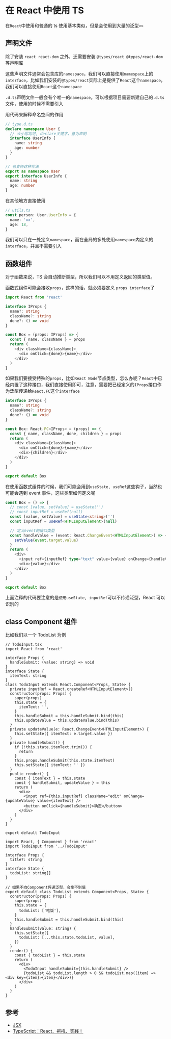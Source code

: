 # 在 React 中使用 TS

在`React`中使用和普通的 ts 使用基本类似，但是会使用到大量的泛型`<>`

## 声明文件

除了安装 `react react-dom` 之外，还需要安装 `@types/react @types/react-dom` 等声明库

这些声明文件通常会包含库的`namespace`，我们可以直接使用`namespace`上的`interface`，比如我们安装的`@types/react`实际上是提供了`React`这个`namespace`，我们可以直接使用`React`这个`namespace`

`.d.ts`声明文件一般会有个唯一的`namespace`。可以根据项目需要新建自己的`.d.ts`文件，使用的时候不需要引入

用代码来解释命名空间的作用

```ts
// type.d.ts
declare namespace User {
  // 大小写均可, declare关键字，意为声明
  interface UserInfo {
    name: string
    age: number
  }
}

// 也支持这种写法
export as namespace User
export interface UserInfo {
  name: string
  age: number
}
```

在其他地方直接使用

```ts
// utils.ts
const person: User.UserInfo = {
  name: 'xx',
  age: 18,
}
```

我们可以只在一处定义`namespace`，而在全局的多处使用`namespace`内定义的`interface`，并且不需要引入

## 函数组件

对于函数来说，TS 会自动推断类型，所以我们可以不用定义返回的类型值。

函数式组件可能会接收`props`，这样的话，就必须要定义 `props interface`了

```ts
import React from 'react'

interface IProps {
  name?: string
  className?: string
  done?: () => void
}

const Box = (props: IProps) => {
  const { name, className } = props
  return (
    <div className={className}>
      <div onClick={done}>{name}</div>
    </div>
  )
}
```

如果我们要接受特殊的`props`，比如`React Node`节点类型，怎么办呢？`React`中已经内置了这种接口，我们直接使用即可，注意，需要把已经定义的`IProps`接口作为泛型传递给`React.FC`这个`interface`

```ts
interface IProps {
  name?: string
  className?: string
  done?: () => void
}

const Box: React.FC<IProps> = (props) => {
  const { name, className, done, children } = props
  return (
    <div className={className}>
      <div onClick={done}>{name}</div>
      <div>{children}</div>
    </div>
  )
}

export default Box
```

在使用函数式组件的时候，我们可能会用到`useState, useRef`这些钩子，当然也可能会遇到 event 事件，这些类型如何定义呢

```ts
const Box = () => {
  // const [value, setValue] = useState('')
  // const inputRef = useRef(null)
  const [value, setValue] = useState<string>('')
  const inputRef = useRef<HTMLInputElement>(null)

  // 定义event的接口类型
  const handleValue = (event: React.ChangeEvent<HTMLInputElement>) => {
    setValue(event.target.value)
  }
  return (
    <div>
      <input ref={inputRef} type="text" value={value} onChange={handleValue} />
      <div>{value}</div>
    </div>
  )
}

export default Box
```

上面注释的代码要注意的是`使用useState, inputRef`可以不传递泛型，React 可以识别的

<!-- 事件的类型如何定义接口呢？比如input事件的event，我们可以直接使用React内置的接口，比如

```js
const handleValue = (event: React.ChangeEvent<HTMLInputElement>) => {
  console.log(event.target.value)
}
``` -->

## class Component 组件

比如我们以一个 TodoList 为例

```tsx
// TodoInput.tsx
import React from 'react'

interface Props {
  handleSubmit: (value: string) => void
}
interface State {
  itemText: string
}
class TodoInput extends React.Component<Props, State> {
  private inputRef = React.createRef<HTMLInputElement>()
  constructor(props: Props) {
    super(props)
    this.state = {
      itemText: '',
    }
    this.handleSubmit = this.handleSubmit.bind(this)
    this.updateValue = this.updateValue.bind(this)
  }
  private updateValue(e: React.ChangeEvent<HTMLInputElement>) {
    this.setState({ itemText: e.target.value })
  }
  private handleSubmit() {
    if (!this.state.itemText.trim()) {
      return
    }
    this.props.handleSubmit(this.state.itemText)
    this.setState({ itemText: '' })
  }
  public render() {
    const { itemText } = this.state
    const { handleSubmit, updateValue } = this
    return (
      <div>
        <input ref={this.inputRef} className="edit" onChange={updateValue} value={itemText} />
        <button onClick={handleSubmit}>确定</button>
      </div>
    )
  }
}

export default TodoInput
```

```tsx
import React, { Component } from 'react'
import TodoInput from '../TodoInput'

interface Props {
  title?: string
}
interface State {
  todoList: string[]
}

// 如果不向Component传递泛型，会拿不到值
export default class TodoList extends Component<Props, State> {
  constructor(props: Props) {
    super(props)
    this.state = {
      todoList: ['吃饭'],
    }
    this.handleSubmit = this.handleSubmit.bind(this)
  }
  handleSubmit(value: string) {
    this.setState({
      todoList: [...this.state.todoList, value],
    })
  }
  render() {
    const { todoList } = this.state
    return (
      <div>
        <TodoInput handleSubmit={this.handleSubmit} />
        {todoList && todoList.length > 0 && todoList.map((item) => <div key={item}>{item}</div>)}
      </div>
    )
  }
}
```

## 参考

- [JSX](https://www.tslang.cn/docs/handbook/jsx.html)
- [TypeScript：React、拖拽、实践！](https://mp.weixin.qq.com/s?__biz=MzI4NjE3MzQzNg==&mid=2649866098&idx=1&sn=2eef2647ca9ced21bd43a335215a9a4b&chksm=f3e5eee1c49267f7e39a92e9ab7b6a3513049b6e4bcc8d7f1f66bf172a01ac5706d82e682f61&mpshare=1&scene=1&srcid=&sharer_sharetime=1578881558670&sharer_shareid=3c2d78ca14f9f527dcd56a0864355767&key=dfb23297fbb00589f0b34ab320ebeeb7567c97ae1779e62130fb1c4ff34881bc31713e65843bd9cff9961ddb290ece4a6a2c77cc8df43a3538dab65de843879f0506e21d8eb5f9a3a095870d6353cbf3&ascene=1&uin=MjQ2NTEwMDU4Mg%3D%3D&devicetype=Windows+10&version=62070158&lang=zh_CN&exportkey=AaK9ZDwifPaXgENqjtTp4rg%3D&pass_ticket=qvOz4xGAcFOeFSHrmiSbgUXQ8p4JajyWZPfE4H%2FxYXfOsuHSQh1VsbBW99I7hsUU)
